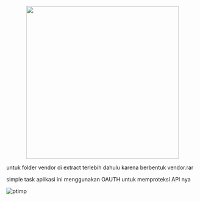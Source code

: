 <p align="center"><a href="https://laravel.com" target="_blank"><img src="https://raw.githubusercontent.com/laravel/art/master/logo-lockup/5%20SVG/2%20CMYK/1%20Full%20Color/laravel-logolockup-cmyk-red.svg" width="400"></a></p>

untuk folder vendor di extract terlebih dahulu karena berbentuk vendor.rar

simple task aplikasi ini menggunakan OAUTH untuk memproteksi API nya

![ptimp](https://github.com/widhi79/tasklaravel/assets/128588859/f8d6f1d1-53aa-4929-a9f5-24456043f56d)
